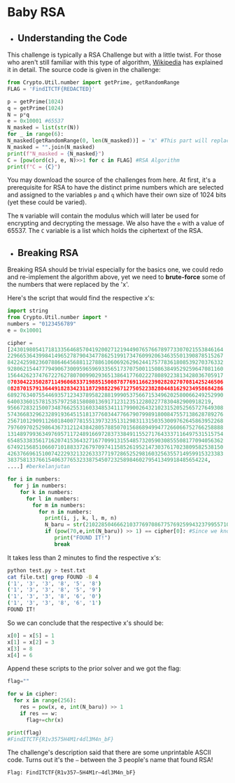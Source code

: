 # Baby RSA 

* ## Understanding the Code
This challenge is typically a RSA Challenge but with a little twist.
For those who aren't still familiar with this type of algorithm, [Wikipedia](https://en.wikipedia.org/wiki/RSA_(cryptosystem))
has explained it in detail.
The source code is given in the challenge:
```python
from Crypto.Util.number import getPrime, getRandomRange
FLAG = 'FindITCTF{REDACTED}'

p = getPrime(1024)
q = getPrime(1024)
N = p*q
e = 0x10001 #65537
N_masked = list(str(N))
for _ in range(6):
N_masked[getRandomRange(0, len(N_masked))] = 'x' #This part will replace certain number from N with 'x'
N_masked = "".join(N_masked)
print(f"N_masked = {N_masked}")
C = [pow(ord(c), e, N)>>1 for c in FLAG] #RSA Algorithm
print(f"C = {C}")
```
You may download the source of the challenges from here.
At first, it's a prerequisite for RSA to have the distinct prime numbers which
are selected and assigned to the variables `p` and `q` which have their own
size of 1024 bits (yet these could be varied).

The `N` variable will contain the modulus which will later be used for encrypting and
decrypting the message. We also have the `e` with a value of 65537.
The `C` variable is a list which holds the ciphertext of the RSA.

* ## Breaking RSA
Breaking RSA should be trivial especially for the basics one, we could redo and re-implement
the algorithm above, yet we need to **brute-force** some of the numbers that were replaced by 
the 'x'.

Here's the script that would find the respective x's:
```python
import string
from Crypto.Util.number import *
numbers = "0123456789"
e = 0x10001

cipher =
[24301980541718133564685704192002712194490765766789773307021553846164
229665364399841496527879043477862519917347609920634635501390878515267
842242598236078864645688112788610606926296244175778361808539270376332
928062154477794906730095965969335651737075001150863849529259647081160
156442623747672276278070099029365138641776022278089223813428036705917
070304223502871149606833719885150087877691166239028202707081425246506
082870157913644918283423118729882296712750522382804481629234958684286
689276340755446935712343789582288199905375667153496202580066249252990
64003360157815357972581580801369171231235122802277830482900918219,
956672832150073487662553160334853411179900264321023152052565727649308
574366832962328919364515181377603447766790799891800847557138628789276
256710129091126018400778155139732351312983113150353009762645863952268
797609702529864367312124384280578850701568689499477266066752766258888
131489799363497695711724891669728373384911552717643337116497531515754
654853383561716207415364327167709913155485732059030855508177094056362
674921568510660710188337267970974115852619521473037617023809582538150
426376696151007422293213226333771972865252981603256355714959915323383
3837581337661540637765323387545072325898460279541349918485654224,
....] #berkelanjutan

for i in numbers:
  for j in numbers:
    for k in numbers:
      for l in numbers:
        for m in numbers:
          for n in numbers:
            print(i, j, k, l, m, n)
            N_baru = str(21022850466621037769708677576925994323799557100753480004047244311247904448349530332497012095272352769059840683329533206682874110) + i + str(289126845969366352627121095133697653792615564277853968085374458187497270011357018991524922740682560909276968423432230525022773410732626759045003404453844514854089059052168106105408307) + j + str(70802712764976697277408322943223343255363381115432845840845941253305324016139244019454699910693785375999481543635730084790753124753680354721534315616158297852604043938719783) + k + str(73397) + l +str(46442242145088603060181358033531883703753) + m + str(3374330449276881764159676919120402711238866891557) + n + str(60413515481545371406947204366503)
            if (pow(70,e,int(N_baru)) >> 1) == cipher[0]: #Since we know the flag starts with 'F' and ord('F') == 70 :) We could use it for a faster search
               print("FOUND IT!")
               break
```

It takes less than 2 minutes to find the respective x's:
```bash
python test.py > test.txt
cat file.txt| grep FOUND -B 4
('1', '3', '3', '8', '5', '8')
('1', '3', '3', '8', '5', '9')
('1', '3', '3', '8', '6', '0')
('1', '3', '3', '8', '6', '1')
FOUND IT!
```

So we can conclude that the respective x's should be:
```python
x[0] = x[5] = 1
x[1] = x[2] = 3
x[3] = 8
x[4] = 6
```

Append these scripts to the prior solver and we got the flag:
```python
flag=""

for w in cipher:
  for x in range(256):
    res = pow(x, e, int(N_baru)) >> 1
    if res == w:
      flag+=chr(x)

print(flag)
#FindITCTF{R1v3575H4M1r4dl3M4n_bF}
```

The challenge's description said that there are some unprintable ASCII code.
Turns out it's the `–` between the 3 people's name that found RSA!

`Flag: FindITCTF{R1v357–5H4M1r–4dl3M4n_bF}`
